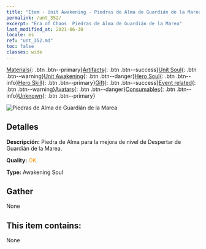 ```yaml
---
title: "Item - Unit Awakening - Piedras de Alma de Guardián de la Marea"
permalink: /unt_352/
excerpt: "Era of Chaos  Piedras de Alma de Guardián de la Marea"
last_modified_at: 2021-06-30
locale: es
ref: "unt_352.md"
toc: false
classes: wide
---
```

 [Materials](/ItemsES/){: .btn .btn--primary}[Artifacts](/ItemsES/Artifacts/){: .btn .btn--success}[Unit Soul](/ItemsES/UnitSoul/){: .btn .btn--warning}[Unit Awakening](/ItemsES/UnitAwakening/){: .btn .btn--danger}[Hero Soul](/ItemsES/HeroSoul/){: .btn .btn--info}[Hero Skill](/ItemsES/HeroSkill/){: .btn .btn--primary}[Gift](/ItemsES/Gift/){: .btn .btn--success}[Event related](/ItemsES/Events/){: .btn .btn--warning}[Avatars](/ItemsES/Avatars/){: .btn .btn--danger}[Consumables](/ItemsES/Consumables/){: .btn .btn--info}[Unknown](/ItemsES/Unknown/){: .btn .btn--primary}

 ![Piedras de Alma de Guardián de la Marea](/images/u/tia_yurenyongshi.jpg)

## Detalles
 **Descripción:** Piedra de Alma para la mejora de nivel de Despertar de Guardián de la Marea.

 **Quality:** <span style="color: #FF8C00">OK</span>

 **Type:** Awakening Soul

## Gather

  None

## This item contains:

  None

